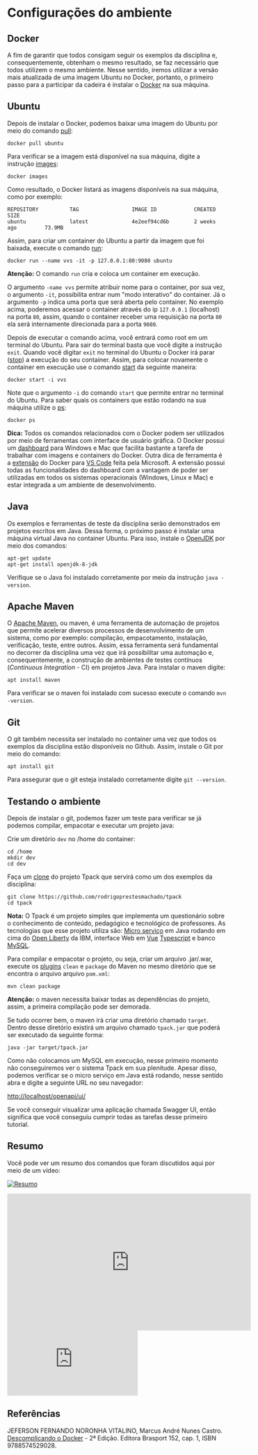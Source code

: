 # Configurações do ambiente

## Docker

A fim de garantir que todos consigam seguir os exemplos da disciplina e, consequentemente, obtenham o mesmo resultado, se faz necessário que todos utilizem o mesmo ambiente. Nesse sentido, iremos utilizar a versão mais atualizada de uma imagem Ubuntu no Docker, portanto, o primeiro passo para a participar da cadeira é instalar o [Docker](https://docs.docker.com/get-docker/) na sua máquina.

## Ubuntu

Depois de instalar o Docker, podemos baixar uma imagem do Ubuntu por meio do comando [pull](https://docs.docker.com/engine/reference/commandline/pull/):

    docker pull ubuntu

Para verificar se a imagem está disponível na sua máquina, digite a instrução [images](https://docs.docker.com/engine/reference/commandline/images/):

    docker images

Como resultado, o Docker listará as imagens disponíveis na sua máquina, como por exemplo:

```shell
REPOSITORY          TAG                 IMAGE ID            CREATED             SIZE
ubuntu              latest              4e2eef94cd6b        2 weeks ago         73.9MB
```

Assim, para criar um container do Ubuntu a partir da imagem que foi baixada, execute o comando [run](https://docs.docker.com/engine/reference/commandline/run/):

    docker run --name vvs -it -p 127.0.0.1:80:9080 ubuntu

**Atenção:** O comando `run` cria e coloca um container em execução.

O argumento `-name vvs` permite atribuir nome para o container, por sua vez, o argumento `-it`, possibilita entrar num "modo interativo" do container. Já o argumento `-p` indica uma porta que será aberta pelo container. No exemplo acima, poderemos acessar o container através do ip `127.0.0.1` (localhost) na porta `80`, assim, quando o container receber uma requisição na porta `80` ela será internamente direcionada para a porta `9080`.

Depois de executar o comando acima, você entrará como root em um terminal do Ubuntu. Para sair do terminal basta que você digite a instrução `exit`. Quando você digitar `exit` no terminal do Ubuntu o Docker irá parar ([stop](https://docs.docker.com/engine/reference/commandline/stop/)) a execução do seu container. Assim, para colocar novamente o container em execução use o comando [start](https://docs.docker.com/engine/reference/commandline/start/) da seguinte maneira:

    docker start -i vvs

Note que o argumento `-i` do comando `start` que permite entrar no terminal do Ubuntu. Para saber quais os containers que estão rodando na sua máquina utilize o [ps](https://docs.docker.com/engine/reference/commandline/ps/):

    docker ps

**Dica:** Todos os comandos relacionados com o Docker podem ser utilizados por meio de ferramentas com interface de usuário gráfica. O Docker possui um [dashboard](https://docs.docker.com/desktop/dashboard/) para Windows e Mac que facilita bastante a tarefa de trabalhar com imagens e containers do Docker. Outra dica de ferramenta é a [extensão](https://marketplace.visualstudio.com/items?itemName=ms-azuretools.vscode-docker) do Docker para [VS Code](https://code.visualstudio.com) feita pela Microsoft. A extensão possui todas as funcionalidades do dashboard com a vantagem de poder ser utilizadas em todos os sistemas operacionais (Windows, Linux e Mac) e estar integrada a um ambiente de desenvolvimento.

## Java

Os exemplos e ferramentas de teste da disciplina serão demonstrados em projetos escritos em Java. Dessa forma, o próximo passo é instalar uma máquina virtual Java no container Ubuntu. Para isso, instale o [OpenJDK](https://openjdk.java.net) por meio dos comandos:

    apt-get update
    apt-get install openjdk-8-jdk

Verifique se o Java foi instalado corretamente por meio da instrução `java -version`.

## Apache Maven

O [Apache Maven](https://maven.apache.org), ou maven, é uma ferramenta de automação de projetos que permite acelerar diversos processos de desenvolvimento de um sistema, como por exemplo: compilação, empacotamento, instalação, verificação, teste, entre outros. Assim, essa ferramenta será fundamental no decorrer da disciplina uma vez que irá possibilitar uma automação e, consequentemente, a construção de ambientes de testes contínuos (*Continuous Integration* - CI) em projetos Java. Para instalar o maven digite:

    apt install maven

Para verificar se o maven foi instalado com sucesso execute o comando `mvn -version`.

## Git

O git também necessita ser instalado no container uma vez que todos os exemplos da disciplina estão disponíveis no Github. Assim, instale o Git por meio do comando:

    apt install git

Para assegurar que o git esteja instalado corretamente digite `git --version`.

## Testando o ambiente

Depois de instalar o git, podemos fazer um teste para verificar se já podemos compilar, empacotar e executar um projeto java:

Crie um diretório `dev` no /home do container:

    cd /home
    mkdir dev
    cd dev

Faça um [clone](https://git-scm.com/docs/git-clone) do projeto Tpack que servirá como um dos exemplos da disciplina:

    git clone https://github.com/rodrigoprestesmachado/tpack
    cd tpack

**Nota:** O Tpack é um projeto simples que implementa um questionário sobre o conhecimento de conteúdo, pedagógico e tecnológico de professores. As tecnologias que esse projeto utiliza são: [Micro serviço](https://microprofile.io) em Java rodando em cima do [Open Liberty](https://openliberty.io) da IBM, interface Web em [Vue](https://vuejs.org) [Typescript](https://www.typescriptlang.org) e banco [MySQL](https://www.mysql.com).

Para compilar e empacotar o projeto, ou seja, criar um arquivo .jar/.war, execute os [plugins](https://maven.apache.org/plugins/index.html) `clean` e `package` do Maven no mesmo diretório que se encontra o arquivo arquivo `pom.xml`:

    mvn clean package

**Atenção:** o maven necessita baixar todas as dependências do projeto, assim, a primeira compilação pode ser demorada.

Se tudo ocorrer bem, o maven irá criar uma diretório chamado `target`. Dentro desse diretório existirá um arquivo chamado `tpack.jar` que poderá ser executado da seguinte forma:

    java -jar target/tpack.jar

Como não colocamos um MySQL em execução, nesse primeiro momento não conseguiremos ver o sistema Tpack em sua plenitude. Apesar disso, podemos verificar se o micro serviço em Java está rodando, nesse sentido abra e digite a seguinte URL no seu navegador:

   [http://localhost/openapi/ui/](http://localhost/openapi/ui/)

Se você conseguir visualizar uma aplicação chamada Swagger UI, então significa que você conseguiu cumprir todas as tarefas desse primeiro tutorial.

## Resumo

Você pode ver um resumo dos comandos que foram discutidos aqui por meio de um vídeo:

[![Resumo](https://img.youtube.com/vi/qrjTsw82ABw/0.jpg)](https://youtu.be/qrjTsw82ABw)

<iframe
    width="560" height="315"
    src="https://www.youtube.com/embed/qrjTsw82ABw"
    frameborder="0"
    allow="accelerometer; autoplay; clipboard-write; encrypted-media; gyroscope; picture-in-picture"
    allowfullscreen>
</iframe>


<iframe src="https://www.youtube.com/embed/enMumwvLAug" frameborder="0" allowfullscreen="true"> </iframe>

## Referências

JEFERSON FERNANDO NORONHA VITALINO, Marcus André Nunes Castro. [Descomplicando o Docker](https://biblioteca.ifrs.edu.br/pergamum_ifrs/biblioteca_s/acesso_login.php?cod_acervo_acessibilidade=5033249&acesso=aHR0cHM6Ly9taWRkbGV3YXJlLWJ2LmFtNC5jb20uYnIvU1NPL2lmcnMvOTc4ODU3NDUyOTAyOA==&label=acesso%20restrito) - 2ª Edição. Editora Brasport 152, cap. 1, ISBN 9788574529028.